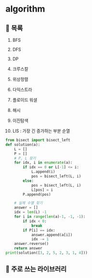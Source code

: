 # algorithm

## 📌 목록
1. BFS

2. DFS

3. DP

4. 크루스칼

5. 위상정렬

6. 다익스트라

7. 플로이드 워셜

8. 해시

9. 이진탐색


10. LIS : 가장 긴 증가하는 부분 순열
```python
from bisect import bisect_left
def solution(a):
    L = []
    P = []
    # P, L 찾기
    for idx, i in enumerate(a):
        if idx == 0 or L[-1] <= i:
            L.append(i)
            pos = bisect_left(L, i)
        else:
            pos = bisect_left(L, i)
            L[pos] = i
        P.append(pos)

    # 실제 수열 찾기
    answer = []
    idx = len(L) -1
    for i in range(len(a)-1, -1, -1):
        if idx < 0:
            break
        if P[i] == idx:
            answer.append(a[i])
            idx -= 1
    answer.reverse()
    return answer
print(solution([3, 2, 5, 2, 3, 1, 4]))
```
## 📌 주로 쓰는 라이브러리
```python
